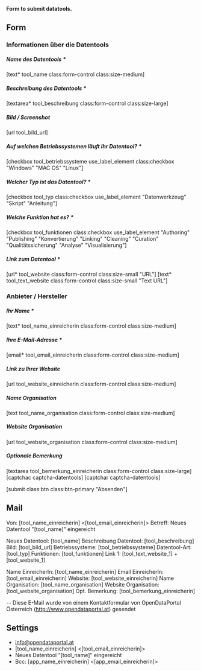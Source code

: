 **Form to submit datatools.**

## Form
<div class="col-sm-9">
<h3>Informationen über die Datentools</h3>

<div class="form-group row app_name">
<h5>Name des Datentools *</h5>
[text* tool_name class:form-control class:size-medium]
</div>

<div class="form-group row col-sm-8 app_beschreibung">
<h5>Beschreibung des Datentools *</h5>
[textarea* tool_beschreibung class:form-control class:size-large]
</div>

<div class="form-group row form-bild">
<h5>Bild / Screenshot</h5>
[url tool_bild_url]
</div>

<div class="row app_betriebssysteme">
<h5>Auf welchen Betriebssystemen läuft Ihr Datentool? *</h5>
[checkbox tool_betriebssysteme use_label_element class:checkbox "Windows" "MAC OS" "Linux"]
</div>

<div class="row app_art">
<h5>Welcher Typ ist das Datentool? *</h5>
[checkbox tool_typ class:checkbox use_label_element "Datenwerkzeug" "Skript" "Anleitung"]
</div>

<div class="row tool_funktionen">
<h5>Welche Funktion hat es? *</h5>
[checkbox tool_funktionen class:checkbox use_label_element "Authoring" "Publishing" "Konvertierung" "Linking" "Cleaning" "Curation" "Qualitätssicherung" "Analyse" "Visualisierung"]
</div>

<div class="form-group row form-app_links">
<h5>Link zum Datentool *</h5>
<div class="row link1">
[url* tool_website class:form-control class:size-small "URL"] [text* tool_text_website class:form-control class:size-small "Text URL"]
</div>
</div>
</div>

<div class="form-group row col-sm-9">

<h3>Anbieter / Hersteller</h3>
<h5 class="app_name_einreicherin">Ihr Name *</h5>
[text* tool_name_einreicherin class:form-control class:size-medium]

<h5 class="app_email_einreicherin">Ihre E-Mail-Adresse *</h5>
[email* tool_email_einreicherin class:form-control class:size-medium]

<h5 class="app_website_einreicherin">Link zu Ihrer Website</h5>
[url tool_website_einreicherin class:form-control class:size-medium]

<h5 class="app_name_organisation">Name Organisation</h5>
[text tool_name_organisation class:form-control class:size-medium]

<h5 class="app_website_organisation">Website Organisation</h5>
[url tool_website_organisation class:form-control class:size-medium]

</div>

<div class="form-group row app_bemerkung_einreicherin col-sm-9">
<h5>Optionale Bemerkung</h5>
[textarea tool_bemerkung_einreicherin class:form-control class:size-large]
</div>

<div class="row col-sm-12">
[captchac captcha-datentools]
[captchar captcha-datentools]

<p class="row">[submit class:btn class:btn-primary "Absenden"]</p>
</div>

## Mail
Von: [tool_name_einreicherin] <[tool_email_einreicherin]>
Betreff: Neues Datentool "[tool_name]" eingereicht

Neues Datentool: [tool_name]
Beschreibung Datentool: [tool_beschreibung]
Bild: [tool_bild_url]
Betriebssysteme:  [tool_betriebssysteme]
Datentool-Art:  [tool_typ]
Funktionen:  [tool_funktionen] 
Link 1: [tool_text_website_1] + [tool_website_1]

Name EinreicherIn: [tool_name_einreicherin]
Email EinreicherIn: [tool_email_einreicherin]
Website: [tool_website_einreicherin]
Name Organisation: [tool_name_organisation]
Website Organisation: [tool_website_organisation]
Opt. Bemerkung: [tool_bemerkung_einreicherin]

--
Diese E-Mail wurde von einem Kontaktformular von OpenDataPortal Österreich (http://www.opendataportal.at) gesendet

## Settings
- info@opendataportal.at
- [tool_name_einreicherin] <[tool_email_einreicherin]>
- Neues Datentool "[tool_name]" eingereicht
- Bcc: [app_name_einreicherin] <[app_email_einreicherin]>





